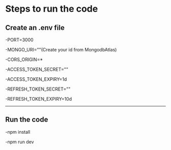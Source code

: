 # Steps to run the code

## Create an .env file

-PORT=3000

-MONGO_URI=""(Create your id from MongodbAtlas)

-CORS_ORIGIN=*

-ACCESS_TOKEN_SECRET=""

-ACCESS_TOKEN_EXPIRY=1d

-REFRESH_TOKEN_SECRET=""

-REFRESH_TOKEN_EXPIRY=10d

-----

## Run the code

-npm install

-npm run dev
